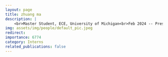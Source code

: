 ```yaml
---
layout: page
title: zhuang ma
description: |
    <br>Master Student, ECE, University of Michigan<br>Feb 2024 -- Present
img: assets/img/people/default_pic.jpeg
redirect: 
importance: 6774
category: Interns
related_publications: false
---
```

